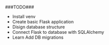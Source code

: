 ###TODO###
- Install venv
- Create basic Flask application
- Disign database structure
- Connect Flask to database with SQLAlchemy
- Learn Add DB migrations
